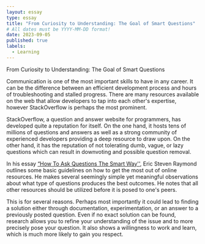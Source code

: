 ```yaml
---
layout: essay
type: essay
title: "From Curiosity to Understanding: The Goal of Smart Questions"
# All dates must be YYYY-MM-DD format!
date: 2023-09-05
published: true
labels:
  - Learning
---
```

From Curiosity to Understanding: The Goal of Smart Questions

Communication is one of the most important skills to have in any career. It can be the difference between an efficient development process and hours of troubleshooting and stalled progress. There are many resources available on the web that allow developers to tap into each other's expertise, however StackOverflow is perhaps the most prominent.

StackOverflow, a question and answer website for programmers, has developed quite a reputation for itself. On the one hand, it hosts tens of millions of questions and answers as well as a strong community of experienced developers providing a deep resource to draw upon. On the other hand, it has the reputation of not tolerating dumb, vague, or lazy questions which can result in downvoting and possible question removal.

In his essay [“How To Ask Questions The Smart Way''](http://www.catb.org/esr/faqs/smart-questions.html), Eric Steven Raymond outlines some basic guidelines on how to get the most out of online resources. He makes several seemingly simple yet meaningful observations about what type of questions produces the best outcomes. He notes that all other resources should be utilized before it is posed to one's peers. 

This is for several reasons. Perhaps most importantly it could lead to finding a solution either through documentation, experimentation, or an answer to a previously posted question. Even if no exact solution can be found, research allows you to refine your understanding of the issue and to more precisely pose your question. It also shows a willingness to work and learn, which is much more likely to gain you respect.
